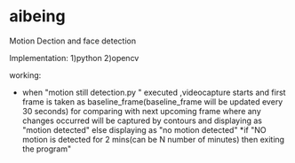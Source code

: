 # aibeing
Motion Dection and face detection

Implementation:
1)python
2)opencv

working:
* when "motion still detection.py " executed ,videocapture starts and first frame is taken as baseline_frame(baseline_frame will be updated every 30 seconds)
for comparing with next upcoming frame where any changes occurred will be captured by contours and  displaying as "motion detected" else displaying as "no motion detected"
*if "NO motion is detected for 2 mins(can be N number of minutes) then exiting the program"
